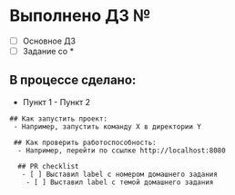 # Выполнено ДЗ №

 - [ ] Основное ДЗ
  - [ ] Задание со *

  ## В процессе сделано:
   - Пункт 1
    - Пункт 2

    ## Как запустить проект:
     - Например, запустить команду X в директории Y

     ## Как проверить работоспособность:
      - Например, перейти по ссылке http://localhost:8080

      ## PR checklist
       - [ ] Выставил label с номером домашнего задания
        - [ ] Выставил label с темой домашнего задания
